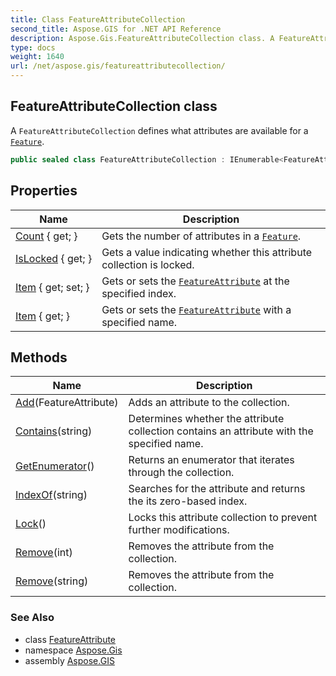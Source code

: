 ```yaml
---
title: Class FeatureAttributeCollection
second_title: Aspose.GIS for .NET API Reference
description: Aspose.Gis.FeatureAttributeCollection class. A FeatureAttributeCollection defines what attributes are available for a Feature
type: docs
weight: 1640
url: /net/aspose.gis/featureattributecollection/
---
```

## FeatureAttributeCollection class

A `FeatureAttributeCollection` defines what attributes are available for a [`Feature`](../feature/).

```csharp
public sealed class FeatureAttributeCollection : IEnumerable<FeatureAttribute>
```

## Properties

| Name | Description |
| --- | --- |
| [Count](../../aspose.gis/featureattributecollection/count/) { get; } | Gets the number of attributes in a [`Feature`](../feature/). |
| [IsLocked](../../aspose.gis/featureattributecollection/islocked/) { get; } | Gets a value indicating whether this attribute collection is locked. |
| [Item](../../aspose.gis/featureattributecollection/item/) { get; set; } | Gets or sets the [`FeatureAttribute`](../featureattribute/) at the specified index. |
| [Item](../../aspose.gis/featureattributecollection/item/) { get; } | Gets or sets the [`FeatureAttribute`](../featureattribute/) with a specified name. |

## Methods

| Name | Description |
| --- | --- |
| [Add](../../aspose.gis/featureattributecollection/add/)(FeatureAttribute) | Adds an attribute to the collection. |
| [Contains](../../aspose.gis/featureattributecollection/contains/)(string) | Determines whether the attribute collection contains an attribute with the specified name. |
| [GetEnumerator](../../aspose.gis/featureattributecollection/getenumerator/)() | Returns an enumerator that iterates through the collection. |
| [IndexOf](../../aspose.gis/featureattributecollection/indexof/)(string) | Searches for the attribute and returns the its zero-based index. |
| [Lock](../../aspose.gis/featureattributecollection/lock/)() | Locks this attribute collection to prevent further modifications. |
| [Remove](../../aspose.gis/featureattributecollection/remove/#remove)(int) | Removes the attribute from the collection. |
| [Remove](../../aspose.gis/featureattributecollection/remove/#remove_1)(string) | Removes the attribute from the collection. |

### See Also

* class [FeatureAttribute](../featureattribute/)
* namespace [Aspose.Gis](../../aspose.gis/)
* assembly [Aspose.GIS](../../)


